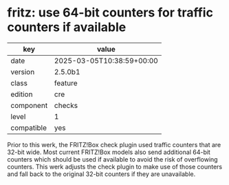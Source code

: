 [//]: # (werk v2)
# fritz: use 64-bit counters for traffic counters if available

key        | value
---------- | ---
date       | 2025-03-05T10:38:59+00:00
version    | 2.5.0b1
class      | feature
edition    | cre
component  | checks
level      | 1
compatible | yes

Prior to this werk, the FRITZ!Box check plugin used traffic counters that are 32-bit wide.
Most current FRITZ!Box models also send additional 64-bit counters which should be used if
available to avoid the risk of overflowing counters. This werk adjusts the check plugin to
make use of those counters and fall back to the original 32-bit counters if they are unavailable.
